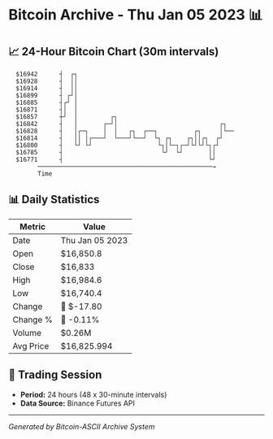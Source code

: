 # Bitcoin Archive - Thu Jan 05 2023 📊

## 📈 24-Hour Bitcoin Chart (30m intervals)

```
  $16942      ┤  ┌┐                                            
  $16928      ┤  ││                                            
  $16914      ┤  ││                                            
  $16899      ┤ ┌┘│                                            
  $16885      ┤┌┘ │                                            
  $16871      ┤│  │                                            
  $16857      ┼┘  │         ┌┐                                 
  $16842      ┤   │       ┌─┘│                            ┌┐   
  $16828      ┤   │┌─┐    │  │   ┌┐  ┌──┐          ┌┐     │└── 
  $16814      ┤   ││ │┌───┘  └───┘└──┘  └┐ ┌┐    ┌┐││┌┐  ┌┘    
  $16800      ┤   └┘ └┘                  └┐│└─┐┌─┘└┘└┘└┐┌┘     
  $16785      ┤                           └┘  └┘       ││      
  $16771      ┤                                        └┘      
        ────────────────────────────────────────────────→
        Time
```

## 📊 Daily Statistics

| Metric | Value |
|--------|-------|
| Date | Thu Jan 05 2023 |
| Open | $16,850.8 |
| Close | $16,833 |
| High | $16,984.6 |
| Low | $16,740.4 |
| Change | 🔴 $-17.80 |
| Change % | 🔴 -0.11% |
| Volume | $0.26M |
| Avg Price | $16,825.994 |

## 📅 Trading Session

- **Period:** 24 hours (48 x 30-minute intervals)
- **Data Source:** Binance Futures API

---
*Generated by Bitcoin-ASCII Archive System*
